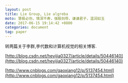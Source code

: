 ```yaml
---
layout: post
title: Lie Group, Lie algreba
moto: 慧极必伤，情深不寿，强极则辱，谦谦君子，温润如玉
date: 2017-06-15 19:14:42 +0800
categories: document
tag: paper
---
```


转两篇关于李群,李代数和计算机视觉的相关博客.

[http://blog.csdn.net/heyijia0327/article/details/50446140](http://blog.csdn.net/heyijia0327/article/details/50446140)

[http://www.cnblogs.com/gaoxiang12/p/5137454.html](http://www.cnblogs.com/gaoxiang12/p/5137454.html)
